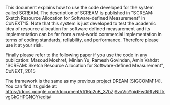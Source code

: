 This document explains how to use the code developed for the system called SCREAM. 
The description of SCREAM is published in "SCREAM: Sketch Resource Allocation for Software-defined Measurement” in CoNEXT’15. 
Note that this system is just developed to test the academic idea of resource allocation for software defined measurement and 
its implementation can be far from a real-world commercial implementation in terms of coding standards, reliability, and performance. 
Therefore please use it at your risk. 

Finally please refer to the following paper if you use the code in any publication:
Masoud Moshref, Minlan Yu, Ramesh Govindan, Amin Vahdat "SCREAM: Sketch Resource Allocation for Software-defined Measurement", CoNEXT, 2015

The framework is the same as my previous project DREAM [SIGCOMM'14]. You can find its guide at:
https://docs.google.com/document/d/16p2uB_37bZjSvxVjcYpidFw0iRtyNITkvgGkGHPGNCY/edit#
